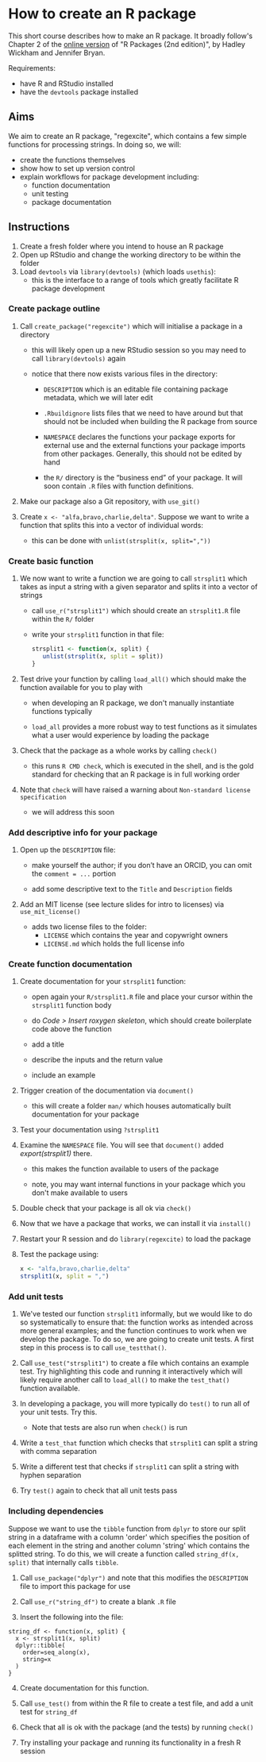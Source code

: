 # How to create an R package

This short course describes how to make an R package. It broadly follow's Chapter 2 of the [online version](https://r-pkgs.org/) of "R Packages (2nd edition)", by Hadley Wickham and Jennifer Bryan.

Requirements:

* have R and RStudio installed
* have the `devtools` package installed

## Aims

We aim to create an R package, "regexcite", which contains a few simple functions for processing strings. In doing so, we will:

* create the functions themselves
* show how to set up version control
* explain workflows for package development including:
  * function documentation
  * unit testing
  * package documentation

## Instructions

1. Create a fresh folder where you intend to house an R package
2. Open up RStudio and change the working directory to be within the folder
3. Load `devtools` via `library(devtools)` (which loads `usethis`):
   * this is the interface to a range of tools which greatly facilitate R package development

### Create package outline

1. Call `create_package("regexcite")` which will initialise a package in a directory

   * this will likely open up a new RStudio session so you may need to call `library(devtools)` again

   * notice that there now exists various files in the directory:

     * `DESCRIPTION` which is an editable file containing package metadata, which we will later edit

     * `.Rbuildignore` lists files that we need to have around but that should not be included when building the R package from source

     * `NAMESPACE` declares the functions your package exports for external use and the external functions your package imports from other packages. Generally, this should not be edited by hand

     * the `R/` directory is the “business end” of your package. It will soon contain `.R` files with function definitions.

2. Make our package also a Git repository, with `use_git()`

3. Create `x <- "alfa,bravo,charlie,delta"`. Suppose we want to write a function that splits this into a vector of individual words:
   * this can be done with `unlist(strsplit(x, split=","))`

### Create basic function

1. We now want to write a function we are going to call `strsplit1` which takes as input a string with a given separator and splits it into a vector of strings

   * call `use_r("strsplit1")` which should create an `strsplit1.R` file within the `R/` folder

   * write your `strsplit1` function in that file:

     ```R
     strsplit1 <- function(x, split) {
     	unlist(strsplit(x, split = split))
     }
     ```

2. Test drive your function by calling `load_all()` which should make the function available for you to play with

   * when developing an R package, we don't manually instantiate functions typically

   * `load_all` provides a more robust way to test functions as it simulates what a user would experience by loading the package

3. Check that the package as a whole works by calling `check()`

   * this runs `R CMD check`, which is executed in the shell, and is the gold standard for checking that an R package is in full working order

4. Note that `check` will have raised a warning about `Non-standard license specification`
   * we will address this soon

### Add descriptive info for your package

1. Open up the `DESCRIPTION` file:

   * make yourself the author; if you don’t have an ORCID, you can omit the `comment = ...` portion

   * add some descriptive text to the `Title` and `Description` fields

2. Add an MIT license (see lecture slides for intro to licenses) via `use_mit_license()`
   * adds two license files to the folder:
     * `LICENSE` which contains the year and copywright owners
     * `LICENSE.md` which holds the full license info

### Create function documentation

1. Create documentation for your `strsplit1` function:

   * open again your `R/strsplit1.R` file and place your cursor within the `strsplit1` function body

   * do *Code > Insert roxygen skeleton*, which should create boilerplate code above the function

   * add a title

   * describe the inputs and the return value

   * include an example

2. Trigger creation of the documentation via `document()`

   * this will create a folder `man/` which houses automatically built documentation for your package

3. Test your documentation using `?strsplit1`

4. Examine the `NAMESPACE` file. You will see that `document()` added *export(strsplit1)* there.

   * this makes the function available to users of the package

   * note, you may want internal functions in your package which you don't make available to users

5. Double check that your package is all ok via `check()`

6. Now that we have a package that works, we can install it via `install()`

7. Restart your R session and do `library(regexcite)` to load the package

8. Test the package using:

   ```R
   x <- "alfa,bravo,charlie,delta"
   strsplit1(x, split = ",")
   ```

### Add unit tests

1. We've tested our function `strsplit1` informally, but we would like to do so systematically to ensure that: the function works as intended across more general examples; and the function continues to work when we develop the package. To do so, we are going to create unit tests. A first step in this process is to call `use_testthat()`.

2. Call `use_test("strsplit1")` to create a file which contains an example test. Try highlighting this code and running it interactively which will likely require another call to `load_all()` to make the `test_that()` function available.

3. In developing a package, you will more typically do `test()` to run all of your unit tests. Try this.
   * Note that tests are also run when `check()` is run

4. Write a `test_that` function which checks that `strsplit1` can split a string with comma separation

5. Write a different test that checks if `strsplit1` can split a string with hyphen separation

6. Try `test()` again to check that all unit tests pass

### Including dependencies

Suppose we want to use the `tibble` function from `dplyr` to store our split string in a dataframe with a column 'order' which specifies the position of each element in the string and another column 'string' which contains the splitted string. To do this, we will create a function called  `string_df(x, split)` that internally calls `tibble`.

1. Call `use_package("dplyr")` and note that this modifies the `DESCRIPTION` file to import this package for use

2. Call `use_r("string_df")` to create a blank `.R` file

3. Insert the following into the file:

```
string_df <- function(x, split) {
  x <- strsplit1(x, split)
  dplyr::tibble(
    order=seq_along(x),
    string=x
  )
}
```

4. Create documentation for this function.

5. Call `use_test()` from within the R file to create a test file, and add a unit test for `string_df`

6. Check that all is ok with the package (and the tests) by running `check()`

7. Try installing your package and running its functionality in a fresh R session

